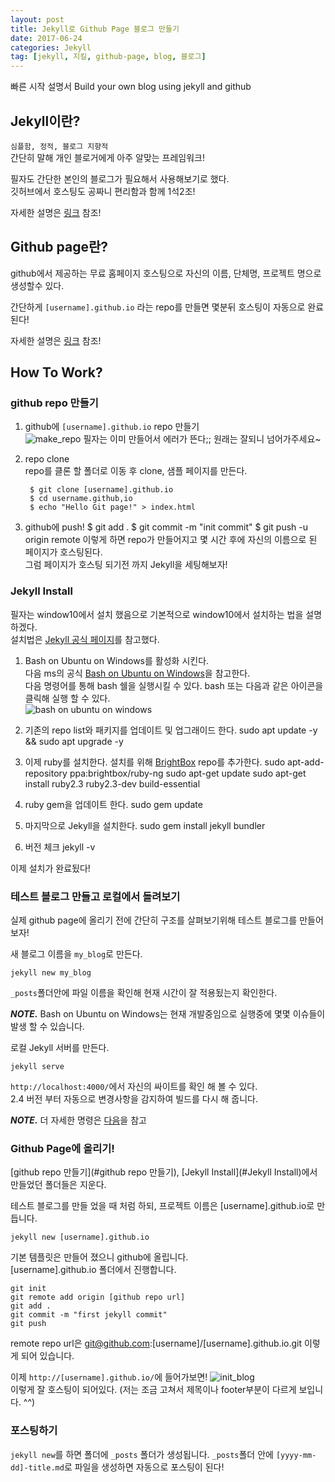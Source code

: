 ```yaml
---
layout: post
title: Jekyll로 Github Page 블로그 만들기
date: 2017-06-24
categories: Jekyll
tag: [jekyll, 지킬, github-page, blog, 블로그]
---
```

빠른 시작 설명서
Build your own blog using jekyll and github

## Jekyll이란?

`심플함, 정적, 블로그 지향적`  
간단히 말해 개인 블로거에게 아주 알맞는 프레임워크!

필자도 간단한 본인의 블로그가 필요해서 사용해보기로 했다.  
깃허브에서 호스팅도 공짜니 편리함과 함께 1석2조!

자세한 설명은 [링크](https://jekyllrb.com/) 참조!

## Github page란?
github에서 제공하는 무료 홈페이지 호스팅으로 자신의 이름, 단체명, 프로젝트 명으로 생성할수 있다.

간단하게 `[username].github.io` 라는 repo를 만들면
몇분뒤 호스팅이 자동으로 완료 된다!

자세한 설명은 [링크](https://pages.github.com/) 참조!

## How To Work?

### github repo 만들기
1. github에 `[username].github.io` repo 만들기     
    ![make_repo](https://user-images.githubusercontent.com/6357456/27508224-799bfbb4-591b-11e7-8099-f5cf172f32d7.png)
    필자는 이미 만들어서 에러가 뜬다;; 원래는 잘되니 넘어가주세요~  

2. repo clone  
repo를 클론 할 폴더로 이동 후 clone, 샘플 페이지를 만든다.  

        $ git clone [username].github.io
        $ cd username.github,io
        $ echo "Hello Git page!" > index.html
3. github에 push!
        $ git add .
        $ git commit -m "init commit"
        $ git push -u origin remote
    이렇게 하면 repo가 만들어지고 몇 시간 후에 자신의 이름으로 된 페이지가 호스팅된다.  
    그럼 페이지가 호스팅 되기전 까지 Jekyll을 세팅해보자!

### Jekyll Install
필자는 window10에서 설치 했음으로 기본적으로 window10에서 설치하는 법을 설명하겠다.  
설치법은 [Jekyll 공식 페이지](https://jekyllrb.com/docs/windows/)를 참고했다.

1. Bash on Ubuntu on Windows를 활성화 시킨다.  
    다음 ms의 공식 [Bash on Ubuntu on Windows](https://msdn.microsoft.com/ko-kr/commandline/wsl/about)을 참고한다.  
    다음 명령어를 통해 bash 쉘을 실행시킬 수 있다.
        bash
    또는 다음과 같은 아이콘을 클릭해 실행 할 수 있다.  
    ![bash on ubuntu on windows](https://user-images.githubusercontent.com/6357456/27509887-7d822f48-5941-11e7-988a-4e25138992aa.png)

2. 기존의 repo list와 패키지를 업데이트 및 업그래이드 한다.
        sudo apt update -y && sudo apt upgrade -y

3. 이제 ruby를 설치한다. 설치를 위해 [BrightBox](https://www.brightbox.com/docs/ruby/ubuntu/) repo를 추가한다.
        sudo apt-add-repository ppa:brightbox/ruby-ng
        sudo apt-get update
        sudo apt-get install ruby2.3 ruby2.3-dev build-essential

4. ruby gem을 업데이트 한다.
        sudo gem update

5. 마지막으로 Jekyll을 설치한다.
        sudo gem install jekyll bundler

6. 버전 체크
        jekyll -v

이제 설치가 완료됬다!

### 테스트 블로그 만들고 로컬에서 돌려보기
실제 github page에 올리기 전에 간단히 구조를 살펴보기위해 테스트 블로그를 만들어보자!

새 블로그 이름을 `my_blog`로 만든다.

    jekyll new my_blog

`_posts`폴더안에 파일 이름을 확인해 현재 시간이 잘 적용됬는지 확인한다.

***NOTE.*** Bash on Ubuntu on Windows는 현재 개발중임으로 실행중에 몇몇 이슈들이 발생 할 수 있습니다.

로컬 Jekyll 서버를 만든다.

    jekyll serve

`http://localhost:4000/`에서 자신의 싸이트를 확인 해 볼 수 있다.  
2.4 버전 부터 자동으로 변경사항을 감지하여 빌드를 다시 해 줍니다.  

***NOTE.*** 더 자세한 명령은 [다음](http://jekyllrb-ko.github.io/docs/usage/)을 참고

### Github Page에 올리기!

[github repo 만들기](#github repo 만들기), [Jekyll Install](#Jekyll Install)에서 만들었던 폴더들은 지운다.

테스트 블로그를 만들 었을 때 처럼 하되, 프로젝트 이름은 [username].github.io로 만듭니다.

    jekyll new [username].github.io

기본 템플릿은 만들어 졌으니 github에 올립니다.  
[username].github.io 폴더에서 진행합니다.  

    git init
    git remote add origin [github repo url]
    git add .
    git commit -m "first jekyll commit"
    git push

remote repo url은 git@github.com:[username]/[username].github.io.git 이렇게 되어 있습니다.

이제 `http://[username].github.io/`에 들어가보면!
![init_blog](https://user-images.githubusercontent.com/6357456/27743476-1a153f3a-5df7-11e7-8df7-2c46c5a3475d.png)  
이렇게 잘 호스팅이 되어있다. (저는 조금 고쳐서 제목이나 footer부분이 다르게 보입니다. ^^)

### 포스팅하기
`jekyll new`를 하면 폴더에 `_posts` 폴더가 생성됩니다.
`_posts`폴더 안에 `[yyyy-mm-dd]-title.md`로 파일을 생성하면 자동으로 포스팅이 된다!
